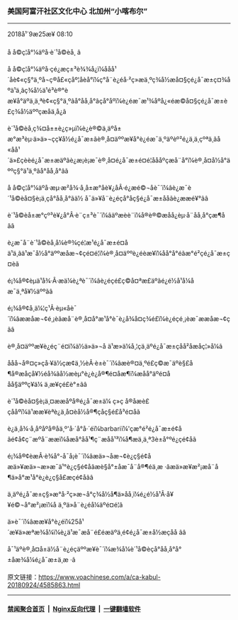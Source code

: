 ### 美国阿富汗社区文化中心 北加州“小喀布尔” 
------------------------

<div class="published">
 <span class="date" title="ä¸­å½æ¶é´">
  <time datetime="2018-09-25T08:10:31+08:00">
   2018å¹´9æ25æ¥ 08:10
  </time>
 </span>
</div>
<br/>
<div class="wsw">
 <span class="dateline">
  å å©ç¦å°¼äºå·è´¹å©èå¸ â
 </span>
 <p>
  å å©ç¦å°¼äºå·çé¿æç±³è¾¾å¿ï¼ååå¹´åè¢«ç§°ä¸ºå¬ç®å£«çåº¦åèå°ï¼ç°å¨è¿éå·²ç»æä¸ºç¾å½æå¤§çé¿å¯æ±ç¤¾åºä¹ä¸ãç¾å½ä¹é³è®°èæ¥å°äºä¸ä¸ªè¢«ç§°ä¸ºâå°åå¸å°âçå°åºï¼è¿éæ¯æ¹¾åºå¿«éæ©å¤§çé¿å¯æ±è£ç¾å½äººçæåä¸­å¿ã
 </p>
 <p>
  è´¹å©èå¸ç¾¤å±±è¿ç»µï¼è¿è®©ä¸äºå±æ°æ³èµ·ä»ä»¬çç¥å½é¿å¯æ±ãè®¸å¤äººæ¥å°è¿éæ¯ä¸ºäºèº²é¿ä¸ä¸çºªä¸ãå«åå¹´ä»£çèèé¿å¯æ±æäºãè¿æ¡è¡æ¯è®¸å¤é¿å¯æ±é¤é¦åååºçæå¨å°ï¼è®¸å¤å½å°äººç§°ä¹ä¸ºâå°åå¸å°âã
 </p>
 <p>
  å å©ç¦å°¼äºå·æµ·æ²å¾·å¸å±æ°åè¥¿åÂ·é¿æé©¬åè¯´ï¼âè¿æ¯è´¹å©èå¤§è¡ä¸çå°åå¸å°ãä½ å¯ä»¥å¨è¿éçå°åç§é¿å¯æ±ååãè¿ææé¥°ãâ
 </p>
 <p>
  è´¹å©èå±æ°çº³è¥¿å°Â·è¨ç±³è¯´ï¼âäºæèè¨ï¼å®è®©æåå¿èµ·å¨åå¸å°çæ¶åãâ
 </p>
 <p>
  è¿æ¯å¨è´¹å©èå¸å¼è®¾çé¦æ¹é¿å¯æ±é¤åä¹ä¸ãä¹æ¯å½å°äººæåæ¬¢çé¤é¦ï¼è®¸å¤äººè¿éèæ¥ï¼åå°å°éãæ°é²çé¿å¯æ±ç¤èã
 </p>
 <p>
  é¡¾å®¢èµä¹å¾·Â·æä¼è¿ªè¯´ï¼âè¿éçé£ç©å¤ªæ£äºãé¿é½å¹å¼åæ¯ä¸ªå¥½äººãâ
 </p>
 <p>
  é¡¾å®¢å¸ä¼¦ç¹Â·èµ«åè¯´ï¼âææåæ¬¢é¸¡èãæå¨è®¸å¤å°æ¹å°è¯è¿å¾å¤ç¾é£ï¼è¿éçé¸¡èæ¯ææåæ¬¢çãâ
 </p>
 <p>
  è®¸å¤äººæ¥è¿éç¨é¤ï¼ä½ä»ä»¬å ä¹æ»ä¼å¸¦çä¸äºé¿å¯æ±çåå²åæåç¦»å¼ã
 </p>
 <p>
  ååå¬å®¤ç»çå·¥ä½çæ¢ä¸½èÂ·è±è¯´ï¼âæè®¤ä¸ºé£ç©æ¯äºè§£å¶å®æåçå¥½éå¾ãå½æèµ°è¿è¿å®¶é¤åæ¶ï¼æåå°äºé¤ååå§äººç¥ä¼ ä¸æ¥çé£è°±ãâ
 </p>
 <p>
  è´¹å©èå¤§è¡ä¸¤ææåºå®é¿å¯æ±ä¼ ç»ç å®åæè£çååºï¼ä¹ææ¥èªè¿ä¸å¤èå½å®¶çåç§é£å³é¤åã
 </p>
 <p>
  è¿ä¸å¾·å¸åºåºå®åä¸º'å·´å°å·´éï¼barbariï¼'çæ°é²é¿å¯æ±é¢åãé¢å¢ç¨æºå¨ææï¼åæå°åå¹¶ç¨æåå¹³ï¼å¶æä¸ä¸ª3è±å°ºé¿çé¢åã
 </p>
 <p>
  é¡¾å®¢èæÂ·è¾å°-å¯å¡è¯´ï¼âæä»¬åæ¬¢è¿ç§é¢åæä»¥æä»¬æ»æ¯ä¹°è¿ç§é¢åãæè§å°±åæ¯å¨å®¶éä¸æ ·ãæä»æ¥æ²¡æå¨å¶ä»å°æ¹å°è¿è¿ç§å£æçé¢åãâ
 </p>
 <p>
  ä¸äºé¿å¯æ±ç§»æ°å·²ç»æ¬å°ç¾å½å¶ä»åå¸ï¼é¿é½å¹Â·å¥¥é©¬å°æ²¡æï¼å ä¸ºä»å¨è¿éå¼äºé¤é¦ã
 </p>
 <p>
  ä»è¯´ï¼âææ¥å°è¿éï¼25å¹´æ¥ä»æªæ¾å¼ï¼è¿ä¹æ¯æå¨é£éæäºä¸é¢é¿å¯æ±å½æçåå ãâ
 </p>
 <p>
  å¯¹äºè®¸å¤å±ä½å¨è¿éçäººæ¥è¯´ï¼æ¾å¼è´¹å©èçå°åå¸å°å°±åæ¾å¼é¿å¯æ±ä¸æ ·ã
 </p>
</div>

原文链接：https://www.voachinese.com/a/ca-kabul-20180924/4585863.html


------------------------
#### [禁闻聚合首页](https://github.com/gfw-breaker/banned-news/blob/master/README.md) &nbsp;|&nbsp; [Nginx反向代理](https://github.com/gfw-breaker/open-proxy/blob/master/README.md) &nbsp;|&nbsp;  [一键翻墙软件](https://github.com/gfw-breaker/nogfw/blob/master/README.md)